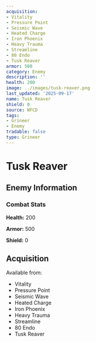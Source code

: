 ```yaml
---
acquisition:
- Vitality
- Pressure Point
- Seismic Wave
- Heated Charge
- Iron Phoenix
- Heavy Trauma
- Streamline
- 80 Endo
- Tusk Reaver
armor: 500
category: Enemy
description: ''
health: 200
image: ../images/tusk-reaver.png
last_updated: '2025-09-17'
name: Tusk Reaver
shield: 0
source: WFCD
tags:
- Grineer
- Enemy
tradable: false
type: Grineer
---
```


# Tusk Reaver

## Enemy Information

### Combat Stats

**Health:** 200

**Armor:** 500

**Shield:** 0

## Acquisition

Available from:
- Vitality
- Pressure Point
- Seismic Wave
- Heated Charge
- Iron Phoenix
- Heavy Trauma
- Streamline
- 80 Endo
- Tusk Reaver

